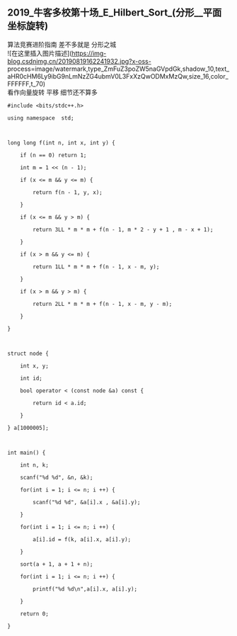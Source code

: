 ## 2019_牛客多校第十场_E_Hilbert_Sort_(分形__平面坐标旋转)

算法竞赛进阶指南 差不多就是 分形之城  
![在这里插入图片描述](https://img-blog.csdnimg.cn/20190819162241932.jpg?x-oss-
process=image/watermark,type_ZmFuZ3poZW5naGVpdGk,shadow_10,text_aHR0cHM6Ly9ibG9nLmNzZG4ubmV0L3FxXzQwODMxMzQw,size_16,color_FFFFFF,t_70)  
看作向量旋转 平移 细节还不算多

    
    
    #include <bits/stdc++.h>
    using namespace  std;
     
    long long f(int n, int x, int y) {
        if (n == 0) return 1;
        int m = 1 << (n - 1);
        if (x <= m && y <= m) {
            return f(n - 1, y, x);
        }
        if (x <= m && y > m) {
            return 3LL * m * m + f(n - 1, m * 2 - y + 1 , m - x + 1);
        }
        if (x > m && y <= m) {
            return 1LL * m * m + f(n - 1, x - m, y);
        }
        if (x > m && y > m) {
            return 2LL * m * m + f(n - 1, x - m, y - m);
        }
    }
     
    struct node {
        int x, y;
        int id;
        bool operator < (const node &a) const {
            return id < a.id;
        }
    } a[1000005];
     
    int main() {
        int n, k;
        scanf("%d %d", &n, &k);
        for(int i = 1; i <= n; i ++) {
            scanf("%d %d", &a[i].x , &a[i].y);
        }
        for(int i = 1; i <= n; i ++) {
            a[i].id = f(k, a[i].x, a[i].y);
        }
        sort(a + 1, a + 1 + n);
        for(int i = 1; i <= n; i ++) {
            printf("%d %d\n",a[i].x, a[i].y);
        }
        return 0;
    }
    

